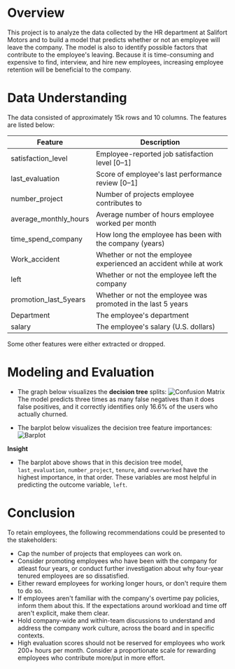 # Overview 
This project is to analyze the data collected by the HR department at Salifort Motors and to build a model that predicts whether or not an employee will leave the company. The model is also to identify possible factors that contribute to the employee's leaving. Because it is time-consuming and expensive to find, interview, and hire new employees, increasing employee retention will be beneficial to the company.

# Data Understanding
The data consisted of approximately 15k rows and 10 columns. The features are listed below: 

Feature  |Description |
-----|-----| 
satisfaction_level|Employee-reported job satisfaction level [0&ndash;1]|
last_evaluation|Score of employee's last performance review [0&ndash;1]|
number_project|Number of projects employee contributes to|
average_monthly_hours|Average number of hours employee worked per month|
time_spend_company|How long the employee has been with the company (years)
Work_accident|Whether or not the employee experienced an accident while at work
left|Whether or not the employee left the company
promotion_last_5years|Whether or not the employee was promoted in the last 5 years
Department|The employee's department
salary|The employee's salary (U.S. dollars)


Some other features were either extracted or dropped.

# Modeling and Evaluation 
- The graph below visualizes the **decision tree** splits:
![Confusion Matrix](/images/1.png)
The model predicts three times as many false negatives than it does false positives, and it correctly identifies only 16.6% of the users who actually churned.

- The barplot below visualizes the decision tree feature importances:
![Barplot](/images/2.png)

**Insight** 
- The barplot above shows that in this decision tree model, `last_evaluation`, `number_project`, `tenure`, and `overworked` have the highest importance, in that order. These variables are most helpful in predicting the outcome variable, `left`.


# Conclusion

To retain employees, the following recommendations could be presented to the stakeholders:

* Cap the number of projects that employees can work on.
* Consider promoting employees who have been with the company for atleast four years, or conduct further investigation about why four-year tenured employees are so dissatisfied. 
* Either reward employees for working longer hours, or don't require them to do so. 
* If employees aren't familiar with the company's overtime pay policies, inform them about this. If the expectations around workload and time off aren't explicit, make them clear. 
* Hold company-wide and within-team discussions to understand and address the company work culture, across the board and in specific contexts. 
* High evaluation scores should not be reserved for employees who work 200+ hours per month. Consider a proportionate scale for rewarding employees who contribute more/put in more effort. 